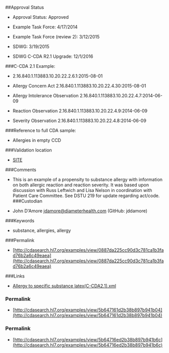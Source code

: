 ##Approval Status 

* Approval Status: Approved
* Example Task Force: 4/17/2014
* Example Task Force (review 2): 3/12/2015
* SDWG: 3/19/2015

* SDWG C-CDA R2.1 Upgrade: 12/1/2016    

###C-CDA 2.1 Example: 

* 2.16.840.1.113883.10.20.22.2.6.1:2015-08-01

* Allergy Concern Act 2.16.840.1.113883.10.20.22.4.30:2015-08-01

* Allergy Intolerance Observation 2.16.840.1.113883.10.20.22.4.7:2014-06-09
* Reaction Observation 2.16.840.1.113883.10.20.22.4.9:2014-06-09
* Severity Observation 2.16.840.1.113883.10.20.22.4.8:2014-06-09

###Reference to full CDA sample:
* Allergies in empty CCD


###Validation location

* [SITE](https://sitenv.org/sandbox-ccda/ccda-validator)


###Comments

* This is an example of a propensity to substance allergy with information on both allergic reaction and reaction severity. It was based upon discussion with Russ Leftwich and Lisa Nelson in coordination with Patient Care Committee. See DSTU 219 for update regarding act/code.
###Custodian

* John D'Amore jdamore@diameterhealth.com (GitHub: jddamore)



###Keywords

* substance, allergies, allergy


###Permalink 

* [http://cdasearch.hl7.org/examples/view/0887da225cc90d3c781ca1b3fad76b2a6c49eaea](http://cdasearch.hl7.org/examples/view/0887da225cc90d3c781ca1b3fad76b2a6c49eaea)

###Links 

* [Allergy to specific substance latex(C-CDA2.1).xml](https://github.com/HL7/C-CDA-Examples/tree/master/Allergies/Allergy%20to%20latex/Allergy%20to%20specific%20substance%20latex%28C-CDA2.1%29.xml)


### Permalink 

* [http://cdasearch.hl7.org/examples/view/5b647161d2b38b897b941b04](http://cdasearch.hl7.org/examples/view/5b647161d2b38b897b941b04)

### Permalink 

* [http://cdasearch.hl7.org/examples/view/5b64716ed2b38b897b941b6c](http://cdasearch.hl7.org/examples/view/5b64716ed2b38b897b941b6c)